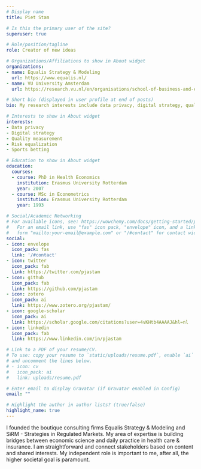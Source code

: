```yaml
---
# Display name
title: Piet Stam

# Is this the primary user of the site?
superuser: true

# Role/position/tagline
role: Creator of new ideas

# Organizations/Affiliations to show in About widget
organizations:
- name: Equalis Strategy & Modeling
  url: https://www.equalis.nl/
- name: VU University Amsterdam
  url: https://research.vu.nl/en/organisations/school-of-business-and-economics

# Short bio (displayed in user profile at end of posts)
bio: My research interests include data privacy, digital strategy, quality measurement, risk equalization and sports betting.

# Interests to show in About widget
interests:
- Data privacy
- Digital strategy
- Quality measurement
- Risk equalization
- Sports betting

# Education to show in About widget
education:
  courses:
  - course: PhD in Health Economics
    institution: Erasmus University Rotterdam
    year: 2007
  - course: MSc in Econometrics
    institution: Erasmus University Rotterdam
    year: 1993

# Social/Academic Networking
# For available icons, see: https://wowchemy.com/docs/getting-started/page-builder/#icons
#   For an email link, use "fas" icon pack, "envelope" icon, and a link in the
#   form "mailto:your-email@example.com" or "/#contact" for contact widget.
social:
- icon: envelope
  icon_pack: fas
  link: '/#contact'
- icon: twitter
  icon_pack: fab
  link: https://twitter.com/pjastam
- icon: github
  icon_pack: fab
  link: https://github.com/pjastam
- icon: zotero
  icon_pack: ai
  link: https://www.zotero.org/pjastam/
- icon: google-scholar
  icon_pack: ai
  link: https://scholar.google.com/citations?user=4vKHtb4AAAAJ&hl=nl
- icon: linkedin
  icon_pack: fab
  link: https://www.linkedin.com/in/pjastam

# Link to a PDF of your resume/CV.
# To use: copy your resume to `static/uploads/resume.pdf`, enable `ai` icons in `params.toml`, 
# and uncomment the lines below.
# - icon: cv
#   icon_pack: ai
#   link: uploads/resume.pdf

# Enter email to display Gravatar (if Gravatar enabled in Config)
email: ""

# Highlight the author in author lists? (true/false)
highlight_name: true
---
```


I founded the boutique consulting firms Equalis Strategy & Modeling and SiRM - Strategies in Regulated Markets. My area of expertise is building bridges between economic science and daily practice in health care & insurance. I am straightforward and connect stakeholders based on content and shared interests. My independent role is important to me, after all, the higher societal goal is paramount.

<!--
{{< icon name="download" pack="fas" >}} Download my {{< staticref "uploads/demo_resume.pdf" "newtab" >}}resumé{{< /staticref >}}.
-->
